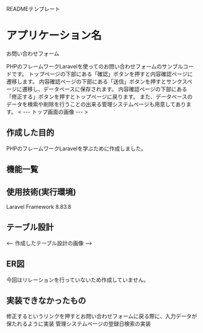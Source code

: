 READMEテンプレート

# アプリケーション名
お問い合わせフォーム

PHPのフレームワークLaravelを使ってのお問い合わせフォームのサンプルコードです。
トップページの下部にある「確認」ボタンを押すと内容確認ページに遷移します。
内容確認ページの下部にある「送信」ボタンを押すとサンクスページに遷移し、データベースに保存されます。
内容確認ページの下部にある「修正する」ボタンを押すとトップページに戻ります。
また、データベースのデータを検索や削除を行うことの出来る管理システムページも用意してあります。
< --- トップ画面の画像 --- >

## 作成した目的
PHPのフレームワークLaravelを学ぶために作成しました。

## 機能一覧

## 使用技術(実行環境)
Laravel Framework 8.83.8

## テーブル設計
<-- 作成したテーブル設計の画像 -->

## ER図
今回はリレーションを行っていないため作成していません。

## 実装できなかったもの
修正するというリンクを押すとお問い合わせフォームに戻る際に、入力データが保たれるように実装
管理システムページの登録日検索の実装
